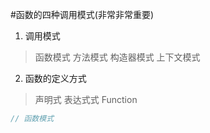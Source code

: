 #函数的四种调用模式(非常非常重要)
1. 调用模式

> 函数模式
> 方法模式
> 构造器模式
> 上下文模式

2. 函数的定义方式

> 声明式
> 表达式式
> Function

```javascript
// 函数模式

```